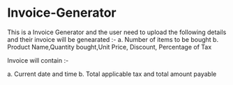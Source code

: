 # Invoice-Generator
This is a Invoice Generator and the user need to upload the following details and their invoice will be genearated :-
a. Number of items to be bought
b. Product Name,Quantity bought,Unit Price, Discount, Percentage of Tax

Invoice will contain :-

a. Current date and time
b. Total applicable tax and total amount payable
